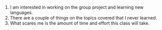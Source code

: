 1. I am interested in working on the group project and learning new languages.
2. There are a couple of things on the topics covered that I never learned. 
3. What scares me is the amount of time and effort this class will take. 
